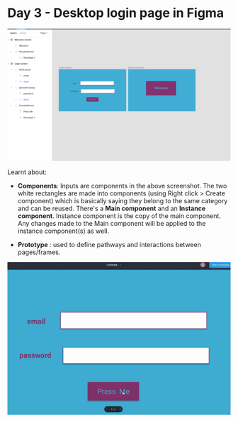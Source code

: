 # Day 3 - Desktop login page in Figma

![Layers and Screens](images/Day3LayersAndScreens.png)

Learnt about:

- **Components**: Inputs are components in the above screenshot. The two white rectangles are made into components (using Right click > Create component) which is basically saying they belong to the same category and can be reused. There's a **Main component** and an **Instance component**. Instance component is the copy of the main component. Any changes made to the Main component will be applied to the instance component(s) as well.
  
- **Prototype** : used to define pathways and interactions between pages/frames.

![Login Page](images/Day3LoginPage.gif)